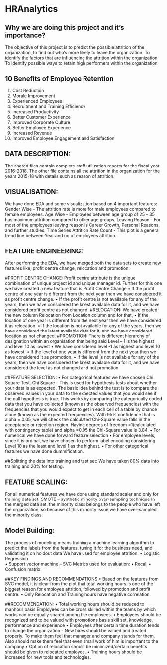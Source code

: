 # HRAnalytics
## Why we are doing this project and it’s importance?
The objective of this project is to predict the possible attrition of the organization, to find out who’s more likely to leave the organization.
To identify the factors that are influencing the attrition within the organization
To identify possible ways to retain high performers within the organization

## 10 Benefits of Employee Retention
1.	Cost Reduction
2.	Morale Improvement
3.	Experienced Employees
4.	Recruitment and Training Efficiency
5.	Increased Productivity
6.	Better Customer Experience
7.	Improved Corporate Culture
8.	Better Employee Experience
9.	Increased Revenue
10.	Improved Employee Engagement and Satisfaction

## DATA DESCRIPTION:
The shared files contain complete staff utilization reports for the fiscal year 2016-2018. 
The other file contains all the attrition in the organization for the years 2015-18 with details such as reason of attrition. 

## VISUALISATION:
We have done EDA and some visualization based on 4 important features:
Gender Wise - The attrition rate is more for male employees compared to female employees.
Age Wise - Employees between age group of 25 – 35 has maximum attrition compared to other age groups.
Leaving Reason - For most of the employees leaving reason is Career Growth, Personal Reasons, and further studies.
Time Series Attrition Rate Count - This plot is a general trend line between Year and no of employees attrition.

## FEATURE ENGINEERING:
After performing the EDA, we have merged both the data sets to create new features like, profit centre change, relocation and promotion.

#PROFIT CENTRE CHANGE: 
Profit centre attribute is the unigue combination of unique project id and unique manager id. Further for this one we have created a new feature that is Profit Centre Change
•	If the profit centre of one year is different from the next year then we have considered it as profit centre change.
•	If the profit centre is not available for any of the years, then we have considered the latest available data for it, and we have considered profit centre as not changed.
#RELOCATION:
We have created the new column Relocation from Location column and for that,
•	If the location of one year is different from the next year then we have considered it as relocation.
•	If the location is not available for any of the years, then we have considered the latest available data for it, and we have considered location as not changed.
#PROMOTION:
There is different hierarchy of designation within an organisation that being said Level – 1 is the highest and level 10 as lowest
•	We have considered level -1 as highest and level 10 as lowest.
•	If the level of one year is different from the next year then we have considered it as promotion.
•	If the level is not available for any of the years, then we have considered the latest available data for it, and we have considered the level as not changed and not promotion

##FEATURE SELECTION:
•	For categorical features we have chosen Chi Square Test.
Chi Square – This is used for hypothesis tests about whether your data is as expected. The basic idea behind the test is to compare the observed values in your data to the expected values that you would see if the null hypothesis is true.
This works by comparing the categorically coded data that you have collected (known as the observed frequencies) with the frequencies that you would expect to get in each cell of a table by chance alone (known as the expected frequencies).
With 95% confidence that is alpha = 0.05, we will check the calculated Chi-Square value falls in the acceptance or rejection region. Having degrees of freedom =1(calculated with contingency table) and alpha =0.05 the Chi-Square value is 3.84.
•	For numerical we have done forward feature selection
•	For employee levels, since it is ordinal, we have chosen to perform label encoding considering Level 10 as the least and level 1 as the highest.
•	For other categorical features we have done dummification.

##Splitting the data into training and test set:
We have taken 80% data into training and 20% for testing.

## FEATURE SCALING:
For all numerical features we have done using standard scaler and only for training data set.
SMOTE – synthetic minority over-sampling technique
In the merged data set, the minority class belongs to the people who have left the organization, so because of this minority issue we have over-sampled the minority class.

## Model Building:
The process of modeling means training a machine learning algorithm to predict the labels from the features, tuning it for the business need, and validating it on holdout data
We have used for employee attrition:
•	  Logistic Regression  
•	Support vector machine – SVC
Metrics used for evaluation:
•	Recall
•	Confusion matrix

##KEY FINDINGS AND RECOMMENDATIONS
•	Based on the features from SVC model, it is clear from the plot that total working hours is one of the biggest reason for employee attrition, followed by promotion and profit centre.
•	Only Relocation and Training hours have negative correlation

##RECOMMENDATION:
•	Total working hours should be reduced to manhour basis Employees can be cross skilled within the teams by which works can be equally shared among the employees.
•	Employees should be recognized and to be valued with promotions basis skill set, knowledge, performance and experience
•	Employees after certain time duration tends to change the organization - New hires should be valued and treated properly. To make them feel that manager and company stands for them. Also should make them feel that even small work of him is important to the company
•	Option of relocation should be minimized/certain benefits should be given to relocated employee.
•	Training hours should be increased for new tools and technologies.


